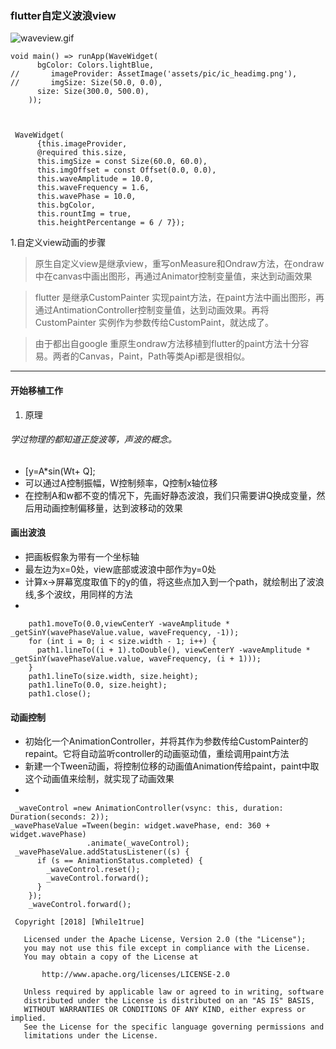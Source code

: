 ### flutter自定义波浪view

![waveview.gif](https://github.com/While1true/WaveView_flutter/blob/master/waveview.gif) 


```
void main() => runApp(WaveWidget(
      bgColor: Colors.lightBlue,
//       imageProvider: AssetImage('assets/pic/ic_headimg.png'),
//       imgSize: Size(50.0, 0.0),
      size: Size(300.0, 500.0),
    ));



 WaveWidget(
      {this.imageProvider,
      @required this.size,
      this.imgSize = const Size(60.0, 60.0),
      this.imgOffset = const Offset(0.0, 0.0),
      this.waveAmplitude = 10.0,
      this.waveFrequency = 1.6,
      this.wavePhase = 10.0,
      this.bgColor,
      this.rountImg = true,
      this.heightPercentange = 6 / 7});
```

1.自定义view动画的步骤
> 原生自定义view是继承view，重写onMeasure和Ondraw方法，在ondraw中在canvas中画出图形，再通过Animator控制变量值，来达到动画效果

> flutter 是继承CustomPainter 实现paint方法，在paint方法中画出图形，再通过AntimationController控制变量值，达到动画效果。再将CustomPainter 实例作为参数传给CustomPaint，就达成了。

>由于都出自google 重原生ondraw方法移植到flutter的paint方法十分容易。两者的Canvas，Paint，Path等类Api都是很相似。


---
#### 开始移植工作
  
1. 原理
###### 学过物理的都知道正旋波等，声波的概念。
- [y=A*sin(Wt+ Q];
- 可以通过A控制振幅，W控制频率，Q控制x轴位移
- 在控制A和w都不变的情况下，先画好静态波浪，我们只需要讲Q换成变量，然后用动画控制偏移量，达到波移动的效果

#### 画出波浪

- 把画板假象为带有一个坐标轴
- 最左边为x=0处，view底部或波浪中部作为y=0处
- 计算x->屏幕宽度取值下的y的值，将这些点加入到一个path，就绘制出了波浪线,多个波纹，用同样的方法
-
```
    path1.moveTo(0.0,viewCenterY -waveAmplitude * _getSinY(wavePhaseValue.value, waveFrequency, -1));
    for (int i = 0; i < size.width - 1; i++) {
      path1.lineTo((i + 1).toDouble(), viewCenterY -waveAmplitude * _getSinY(wavePhaseValue.value, waveFrequency, (i + 1)));
    }
    path1.lineTo(size.width, size.height);
    path1.lineTo(0.0, size.height);
    path1.close();
```

#### 动画控制
- 初始化一个AnimationController，并将其作为参数传给CustomPainter的repaint。它将自动监听controller的动画驱动值，重绘调用paint方法
- 新建一个Tween动画，将控制位移的动画值Animation<double>传给paint，paint中取这个动画值来绘制，就实现了动画效果
-
```
 _waveControl =new AnimationController(vsync: this, duration: Duration(seconds: 2));
_wavePhaseValue =Tween(begin: widget.wavePhase, end: 360 + widget.wavePhase)
                 .animate(_waveControl);
 _wavePhaseValue.addStatusListener((s) {
      if (s == AnimationStatus.completed) {
        _waveControl.reset();
        _waveControl.forward();
      }
    });
    _waveControl.forward();

```

```
 Copyright [2018] [While1true]

   Licensed under the Apache License, Version 2.0 (the "License");
   you may not use this file except in compliance with the License.
   You may obtain a copy of the License at

       http://www.apache.org/licenses/LICENSE-2.0

   Unless required by applicable law or agreed to in writing, software
   distributed under the License is distributed on an "AS IS" BASIS,
   WITHOUT WARRANTIES OR CONDITIONS OF ANY KIND, either express or implied.
   See the License for the specific language governing permissions and
   limitations under the License.
```
